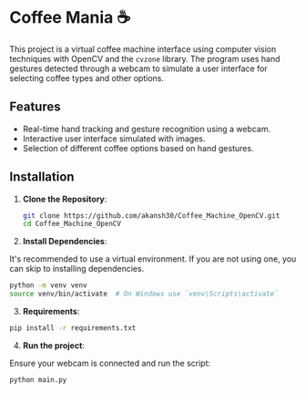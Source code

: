 # Coffee Mania ☕

This project is a virtual coffee machine interface using computer vision techniques with OpenCV and the `cvzone` library. The program uses hand gestures detected through a webcam to simulate a user interface for selecting coffee types and other options.

## Features

- Real-time hand tracking and gesture recognition using a webcam.
- Interactive user interface simulated with images.
- Selection of different coffee options based on hand gestures.

## Installation

1. **Clone the Repository**:

   ```bash
   git clone https://github.com/akansh30/Coffee_Machine_OpenCV.git
   cd Coffee_Machine_OpenCV

2. **Install Dependencies**:

It's recommended to use a virtual environment. If you are not using one, you can skip to installing dependencies.

```bash
python -m venv venv
source venv/bin/activate  # On Windows use `venv\Scripts\activate`
```

3. **Requirements**:
   
```bash
pip install -r requirements.txt
```

4. **Run the project**:

Ensure your webcam is connected and run the script:

```bash
python main.py
```
